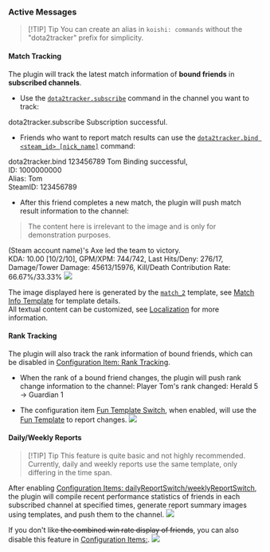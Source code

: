 ### Active Messages
> [!TIP] Tip
> You can create an alias in `koishi: commands` without the "dota2tracker" prefix for simplicity.  
#### Match Tracking
The plugin will track the latest match information of **bound friends** in **subscribed channels**.  
* Use the [`dota2tracker.subscribe`](./commands.md#dota2tracker-subscribe) command in the channel you want to track:
<chat-panel>
<chat-message nickname="Alice">dota2tracker.subscribe</chat-message>
<chat-message nickname="Koishi">Subscription successful.</chat-message>
</chat-panel>

* Friends who want to report match results can use the [`dota2tracker.bind <steam_id> [nick_name]`](./commands.md#dota2tracker-bind-steam-id-nick-name) command:
<chat-panel>
<chat-message nickname="Alice">dota2tracker.bind 123456789 Tom</chat-message>
<chat-message nickname="Koishi">
  Binding successful,<br>
  ID: 1000000000<br>
  Alias: Tom<br>
  SteamID: 123456789
</chat-message>
</chat-panel>

* After this friend completes a new match, the plugin will push match result information to the channel:
> The content here is irrelevant to the image and is only for demonstration purposes.
<chat-panel>
<chat-message nickname="Koishi">
  (Steam account name)'s Axe led the team to victory.<br>
  KDA: 10.00 [10/2/10], GPM/XPM: 744/742, Last Hits/Deny: 276/17, Damage/Tower Damage: 45613/15976, Kill/Death Contribution Rate: 66.67%/33.33%
  <img src="./generated/match_2.png" />
</chat-message>
</chat-panel>

The image displayed here is generated by the [`match_2`](./template-match.md#match-2) template, see [Match Info Template](./template-match.md) for template details.  
All textual content can be customized, see [Localization](./i18n.md#custom-text) for more information.

#### Rank Tracking
The plugin will also track the rank information of bound friends, which can be disabled in [Configuration Item: Rank Tracking](./configs.md#rank-tracking).
* When the rank of a bound friend changes, the plugin will push rank change information to the channel:
<chat-panel><chat-message nickname="Koishi">Player Tom's rank changed: Herald 5 → Guardian 1</chat-message></chat-panel>

* The configuration item [Fun Template Switch](./configs#rankbroadfun-boolean), when enabled, will use the [Fun Template](./template-rank.md) to report changes.
<chat-panel><chat-message nickname="Koishi"><img src="./generated/rank_fun-up.png" /></chat-message></chat-panel>

#### Daily/Weekly Reports
> [!TIP] Tip
> This feature is quite basic and not highly recommended.  
> Currently, daily and weekly reports use the same template, only differing in the time span.

After enabling [Configuration Items: dailyReportSwitch/weeklyReportSwitch](./configs.md#daily-weekly-reports), the plugin will compile recent performance statistics of friends in each subscribed channel at specified times, generate report summary images using templates, and push them to the channel.
<chat-panel><chat-message nickname="Koishi"><img src="./generated/daily.png" /></chat-message></chat-panel>

If you don't like<del> the combined win rate display of friends</del>, you can also disable this feature in [Configuration Items:](./configs.md).
<chat-panel><chat-message nickname="Koishi"><img src="./generated/daily-hideCombi.png" /></chat-message></chat-panel>
